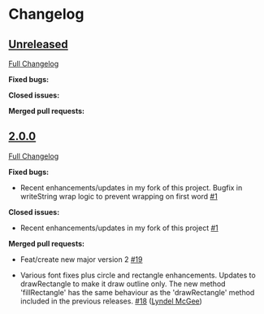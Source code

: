 # Changelog

## [Unreleased](https://gitlab.com/ftmazzone/ssd1351/)

[Full Changelog](https://gitlab.com/ftmazzone/ssd1351/-/compare/1b3dc4fe4a97b100ef3d70bcbc743ad372c120c5...feat%2Fcreate-new-major-version?from_project_id=7310331)

**Fixed bugs:**

**Closed issues:**

**Merged pull requests:**


## [2.0.0](https://gitlab.com/ftmazzone/ssd1351/-/tree/feat/create-new-major-version)

[Full Changelog](https://gitlab.com/ftmazzone/ssd1351/-/compare/1b3dc4fe4a97b100ef3d70bcbc743ad372c120c5...feat%2Fcreate-new-major-version?from_project_id=7310331)

**Fixed bugs:**

- Recent enhancements/updates in my fork of this project. Bugfix in writeString wrap logic to prevent wrapping on first word  [\#1](https://gitlab.com/ftmazzone/ssd1351/-/issues/1)

**Closed issues:**

- Recent enhancements/updates in my fork of this project  [\#1](https://gitlab.com/ftmazzone/ssd1351/-/issues/1)

**Merged pull requests:**

- Feat/create new major version 2 [\#19](https://gitlab.com/ftmazzone/ssd1351/-/merge_requests/19)

- Various font fixes plus circle and rectangle enhancements. 
Updates to drawRectangle to make it draw outline only. The new method 'fillRectangle' has the same behaviour as the 'drawRectangle' method included in the previous releases.
  [\#18](https://gitlab.com/ftmazzone/ssd1351/-/merge_requests/18) ([Lyndel McGee](https://gitlab.com/lynniemagoo))

